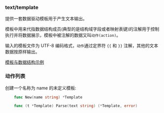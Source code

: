 
### text/template

提供一套数据驱动模板用于产生文本输出。

模板中用来代指数据结构成员(典型的是结构域字段或者映射表键)的注解用于控制执行并将数据展示，模板中被注解的数据又叫`动作(action)`。

输入的模板文件为 UTF-8 编码格式，`动作`通过定界符 `{{` 和 `}}` 注解，其他的文本数据按原样输出。

[模板与数据结构示例](05/ParseStruct.go)


### 动作列表

创建一个名称为 name 的未定义模板:
```go
    func New(name string) *Template
```

```go
    func (t *Template) Parse(text string) (*Template, error)
```
